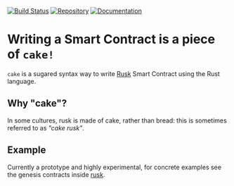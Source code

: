 [![Build Status](https://travis-ci.com/dusk-network/cake-rusk.svg?branch=master)](https://travis-ci.com/dusk-network/cake-rusk)
[![Repository](https://dusk-network.github.io/cake-rusk/repo-badge.svg)](https://github.com/dusk-network/cake-rusk)
[![Documentation](https://dusk-network.github.io/Hades252/badge.svg)](https://dusk-network.github.io/cake-rusk/index.html)

# Writing a Smart Contract is a piece of `cake!`

`cake` is a sugared syntax way to write [Rusk](https://github.com/dusk-network/rusk-vm) Smart Contract using the Rust language.

## Why "cake"?

In some cultures, rusk is made of cake, rather than bread: this is sometimes referred to as _"cake rusk"_.

## Example

Currently a prototype and highly experimental, for concrete examples see the
genesis contracts inside [rusk](https://github.com/dusk-network/rusk).
